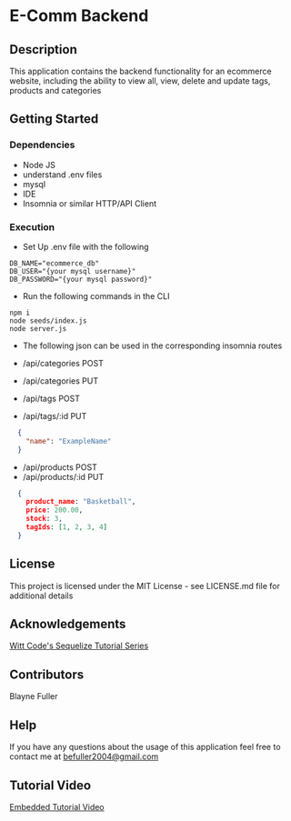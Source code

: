 # E-Comm Backend
## Description
This application contains the backend functionality for an ecommerce website, including the ability to view all, view, delete and update tags, products and categories
## Getting Started
### Dependencies 
* Node JS
* understand .env files
* mysql
* IDE
* Insomnia or similar HTTP/API Client
### Execution
* Set Up .env file with the following
```
DB_NAME="ecommerce_db"
DB_USER="{your mysql username}"
DB_PASSWORD="{your mysql password}"
```
* Run the following commands in the CLI
```
npm i
node seeds/index.js
node server.js
```
* The following json can be used in the corresponding insomnia routes

* /api/categories POST
* /api/categories PUT
* /api/tags POST
* /api/tags/:id PUT
```JSON
  {
    "name": "ExampleName"
  }
```
* /api/products POST
* /api/products/:id PUT
```JSON
  {
    product_name: "Basketball",
    price: 200.00,
    stock: 3,
    tagIds: [1, 2, 3, 4]
  }
```

## License
This project is licensed under the MIT License - see LICENSE.md file for additional details

## Acknowledgements 
[Witt Code's Sequelize Tutorial Series](https://www.youtube.com/playlist?list=PLkqiWyX-_Lov8qmMOVn4SEQwr9yOjNn3f)

## Contributors
Blayne Fuller

## Help 
If you have any questions about the usage of this application feel free to contact me at befuller2004@gmail.com

## Tutorial Video
[Embedded Tutorial Video]()